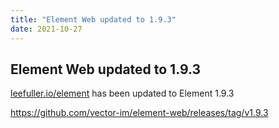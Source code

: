 ```yaml
---
title: "Element Web updated to 1.9.3"
date: 2021-10-27
---
```


## Element Web updated to 1.9.3

[leefuller.io/element](https://leefuller.io/element) has been updated to Element 1.9.3

https://github.com/vector-im/element-web/releases/tag/v1.9.3